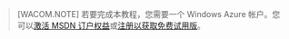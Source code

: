 > [WACOM.NOTE]
> 若要完成本教程，您需要一个 Windows Azure 帐户。您可以<a href="http://www.windowsazure.com/zh-cn/pricing/member-offers/msdn-benefits-details/" target="_blank">激活 MSDN 订户权益</a>或<a href="http://www.windowsazure.com/zh-cn/pricing/free-trial/" target="_blank">注册以获取免费试用版</a>。

